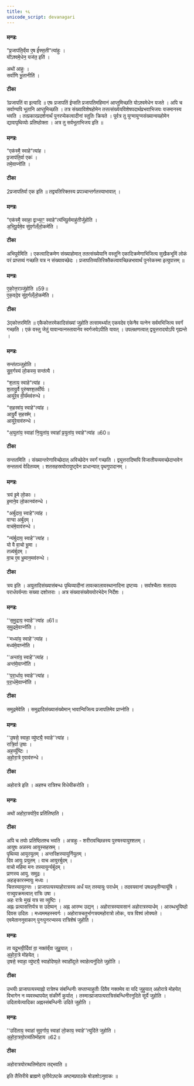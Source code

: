```yaml
---
title: १६
unicode_script: devanagari
---
```


### मन्त्रः
"प्र॒जाप॑ति॒व्ँवा ए॒ष ई᳚फ्स॒ती"त्या॑हुः ।  
यो᳚ऽश्वमे॒धेन॒ यज॑त॒ इति॑ ।  

अथो॑ आहुः ।  
सर्वा॑णि भू॒तानीति॑ ।  

#### टीका

1प्रजापतिं वा इत्यादि ॥ एषः प्रजापतिं ईप्सति प्रजापतिमहिमानं आप्तुमिच्छति योऽश्वमेधेन यजते । अपि च सर्वाण्यपि भूतानि आप्तुमिच्छति । तत्र संख्याविशेषहोमेन तत्तत्संख्येयविशेषपदार्थप्रभवाभिजयः यजमानस्य भवति । तत्प्रकारप्रदर्शनार्थं पुनरप्येकत्वादीनां स्तुतिः क्रियते । पूर्वत्र तु युग्मायुग्मसंख्यान्वयहोमेन द्यावापृथिव्योः प्रतिष्ठोक्ता । अत्र तु सर्वभूताभिजय इति ॥


### मन्त्रः
"एक॑स्मै॒ स्वाहे"त्या॑ह ।  
प्र॒जाप॑ति॒र्वा एकः॑ ।  
तमे॒वाप्नो॑ति ।  

#### टीका

2प्रजापतिर्वा एक इति ॥ तद्व्यतिरिक्तस्य प्रपञ्चान्तर्गतस्याभावात् ।  
### मन्त्रः
"एक॑स्मै॒ स्वाहा॒ द्वाभ्या॒ꣳ॒ स्वाहे"त्य॑भिपू॒र्वमाहु॑तीर्जुहोति ।  
अ॒भि॒पू॒र्वमे॒व सु॑व॒र्गल्ँलो॒कमे॑ति ।  

#### टीका

अभिपूर्वमिति । एकत्वादिक्रमेण संख्याहोमात् ततत्संख्येयानि वस्तूनि एकादिक्रमेणाभिजित्य सुखैकभूमिं लोकं परं प्राप्तव्यं गच्छति यत्र न संख्यावच्छेदः । प्रजापतिव्यतिरिक्तैकत्वावच्छिन्नभावार्थं पुनरेकस्मा इत्युपात्तम् ॥


### मन्त्रः
ए॒को॒त्त॒रञ्जु॑होति ॥59॥  
ए॒क॒वदे॒व सु॑व॒र्गल्ँलो॒कमे॑ति ।  

#### टीका

3एकोत्तरमिति ॥ एकैकोत्तरमेकादिसंख्यां जुहोति तत्सामर्थ्यात् एकवदेव एकेनैव यत्नेन सर्वमभिजित्य स्वर्गं गच्छति । एकं वस्तु जेतुं यावान्यत्नस्तावानेव स्वर्गजयेऽपीति यावत् । उपलक्षणत्वात् द्व्युत्तरादयोऽपि गृह्यन्ते ।  

### मन्त्रः
सन्त॑तञ्जुहोति ।  
सु॒व॒र्गस्य॑ लो॒कस्य॒ सन्त॑त्यै ।  

"श॒ताय॒ स्वाहे"त्या॑ह ।  
श॒तायु॒र्वै पुरु॑षश्श॒तवी᳚र्यः ।  
आयु॑रे॒व वी॒र्य॑मव॑रुन्धे ।  

"स॒हस्रा॑य॒ स्वाहे"त्या॑ह ।  
आयु॒र्वै स॒हस्र᳚म् ।  
आयु॑रे॒वाव॑रुन्धे ।  

"अ॒युता॑य॒ स्वाहा॑ नि॒युता॑य॒ स्वाहा᳚ प्र॒युता॑य॒ स्वाहे"त्या॑ह ॥60॥  
#### टीका
सन्ततमिति । संख्यान्तरेणाविच्छेदात् अविच्छेदेन स्वर्गं गच्छति । द्व्युत्तरादिष्वपि विजातीयव्यवच्छेदाभावेन सन्ततत्वं वेदितव्यम् । शतसहस्रयोरायुष्ट्वेन प्राधान्यात् पृथगुपादानम् ।  

### मन्त्रः
त्रय॑ इ॒मे लो॒काः ।  
इ॒माने॒व लो॒कानव॑रुन्धे ।  

"अर्बु॑दाय॒ स्वाहे"त्या॑ह ।  
वाग्वा अर्बु॑दम् ।  
वाच॑मे॒वाव॑रुन्धे ।  

"न्य॑र्बुदाय॒ स्वाहे''त्या॑ह ।  
यो वै वा॒चो भू॒मा ।  
तन्न्य॑र्बुदम् ।  
वा॒च ए॒व भू॒मान॒मव॑रुन्धे ।  
#### टीका
त्रय इति । अयुतादिसंख्यासंबन्धः पृथिव्यादीनां तावत्कालावस्थानादिना द्रष्टव्यः । सर्वाश्चैताः शतादयः परार्धपर्यन्ताः सख्या दशोत्तराः । अत्र संख्यासंख्येययोरभेदेन निर्देशः ।  

### मन्त्रः
''स॒मु॒द्राय॒ स्वाहे''त्या॑ह ॥61॥  
स॒मु॒द्रमे॒वाप्नो॑ति ।  

''मध्या॑य॒ स्वाहे''त्या॑ह ।  
मध्य॑मे॒वाप्नो॑ति ।  

''अन्ता॑य॒ स्वाहे''त्या॑ह ।  
अन्त॑मे॒वाप्नो॑ति ।  

''प॒रा॒र्धाय॒ स्वाहे''त्या॑ह ।  
प॒रा॒र्धमे॒वाप्नो॑ति ।  
#### टीका
समुद्रमेवेति । समुद्रादिसंख्यासंख्येमान् भावान्विजित्य प्रजापतिमेव प्राप्नोति ।  

### मन्त्रः
''उ॒षसे॒ स्वाहा॒ व्यु॑ष्ट्यै॒ स्वाहे''त्या॑ह ।  
रात्रि॒र्वा उ॒षाः ।  
अह॒र्व्यु॑ष्टिः ।  
अ॒हो॒रा॒त्रे ए॒वाव॑रुन्धे ।  

#### टीका
अहोरात्रे इति । अहश्च रात्रिश्च विधेयीकरोति ।  

### मन्त्रः
अथो॑ अहोरा॒त्रयो॑रे॒व प्रति॑तिष्ठति ।  

#### टीका
अपि च तयोः प्रतिष्ठितश्च भवति । अत्राहुः - शरीरावच्छिन्नस्य पुरुषस्यायुश्शतम् ।  
आयुषः अन्नस्य आयुस्सहस्रम् ।  
पृथिव्या आयुरयुतम् । अन्तरिक्षस्यायुर्नियुतम् ।  
दिव आयुः प्रयुतम् । वाच आयुरर्बुदम् ।  
वाचो महिमा मनः तस्यायुर्न्यर्बुदम् ।  
प्राणस्य आयु. समुद्रः ।  
अहङ्कारस्मायुः मध्यः ।  
चित्तस्यायुरन्तः । प्राजापत्यस्याहोरात्रस्य अर्धं यत् तस्यायुः परार्धम् । तदवयवानां उषःप्रभृतीन्यायूंषि ।  
रात्र्युपक्रमत्वात् रात्रिः उषा ।  
अहः रात्रेः मुखं यत्र सा व्युष्टिः ।  
अह्नः प्रत्यासत्तिर्यत्र स उदेष्यन् । अह्न आरम्भ उद्यन् । अहोरात्रस्यावसानं अहोरात्रस्यार्धम् । आरब्धभूयिष्ठो दिवस उदितः । मध्यममहस्स्वर्गः । अहोरात्रचतुर्भागत्रयमहोरात्रो लोकः, यत्र विश्वं लोक्यते । एवमेताननुवाकान् पुनःपुनरभ्यस्य रात्रिशेषं जुहोति ।  

### मन्त्रः
ता यदु॒भयी॒र्दिवा॑ वा॒ नक्त॑व्ँवा जुहु॒यात् ।  
अ॒हो॒रा॒त्रे मो॑हयेत् ।  
उ॒षसे॒ स्वाहा॒ व्यु॑ष्ट्यै॒ स्वाहो॑देष्य॒ते स्वाहो᳚द्य॒ते स्वाहेत्यनु॑दिते जुहोति ।  

#### टीका
उभयीः प्राजापत्यस्याह्नो रात्रेश्च संबन्धिनीः सप्ताप्याहुतीः दिवैव नक्तमेव वा यदि जुहुयात् अहोरात्रे मोहयेत् विभागेन न व्यवस्थापयेत् संकीर्णे कुर्यात् । तस्मात्प्राजापत्यरात्रिसंबन्धिनीरनुदिते सूर्ये जुहोति । उदितायेत्यादिका अह्नस्संबन्धिनीः उदिते जुहोति ।  
### मन्त्रः
''उदि॑ताय॒ स्वाहा॑ सुव॒र्गाय॒ स्वाहा॑ लो॒काय॒ स्वाहे''त्युदि॑ते जुहोति ।  
अ॒हो॒रा॒त्रयो॒रव्य॑तिमोहाय ॥62॥  

#### टीका


अहोरात्रयोरव्थतिमोहाय तद्भवति ॥




इति तैत्तिरीये ब्राह्मणे तृतीयेऽष्टके अष्टमप्रपाठके षोडशोऽनुवाकः ॥  
